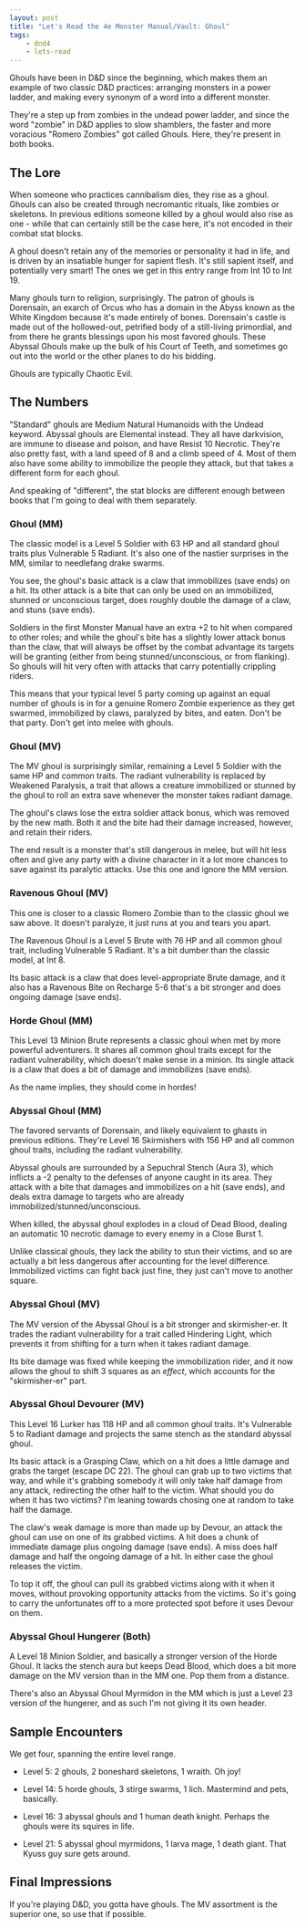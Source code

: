```yaml
---
layout: post
title: "Let's Read the 4e Monster Manual/Vault: Ghoul"
tags:
    - dnd4
    - lets-read
---
```


Ghouls have been in D&D since the beginning, which makes them an example of two
classic D&D practices: arranging monsters in a power ladder, and making every
synonym of a word into a different monster.

They're a step up from zombies in the undead power ladder, and since the word
"zombie" in D&D applies to slow shamblers, the faster and more voracious "Romero
Zombies" got called Ghouls. Here, they're present in both books.

## The Lore

When someone who practices cannibalism dies, they rise as a ghoul. Ghouls can
also be created through necromantic rituals, like zombies or skeletons. In
previous editions someone killed by a ghoul would also rise as one - while that
can certainly still be the case here, it's not encoded in their combat stat
blocks.

A ghoul doesn't retain any of the memories or personality it had in life, and is
driven by an insatiable hunger for sapient flesh. It's still sapient itself, and
potentially very smart! The ones we get in this entry range from Int 10 to Int
19.

Many ghouls turn to religion, surprisingly. The patron of ghouls is Dorensain,
an exarch of Orcus who has a domain in the Abyss known as the White Kingdom
because it's made entirely of bones. Dorensain's castle is made out of the
hollowed-out, petrified body of a still-living primordial, and from there he
grants blessings upon his most favored ghouls. These Abyssal Ghouls make up the
bulk of his Court of Teeth, and sometimes go out into the world or the other
planes to do his bidding.

Ghouls are typically Chaotic Evil.

## The Numbers

"Standard" ghouls are Medium Natural Humanoids with the Undead keyword. Abyssal
ghouls are Elemental instead. They all have darkvision, are immune to disease
and poison, and have Resist 10 Necrotic. They're also pretty fast, with a land
speed of 8 and a climb speed of 4. Most of them also have some ability to
immobilize the people they attack, but that takes a different form for each
ghoul.

And speaking of "different", the stat blocks are different enough between books
that I'm going to deal with them separately.

### Ghoul (MM)

The classic model is a Level 5 Soldier with 63 HP and all standard ghoul traits
plus Vulnerable 5 Radiant. It's also one of the nastier surprises in the MM,
similar to needlefang drake swarms.

You see, the ghoul's basic attack is a claw that immobilizes (save ends) on a
hit. Its other attack is a bite that can only be used on an immobilized, stunned
or unconscious target, does roughly double the damage of a claw, and stuns (save
ends).

Soldiers in the first Monster Manual have an extra +2 to hit when compared to
other roles; and while the ghoul's bite has a slightly lower attack bonus than
the claw, that will always be offset by the combat advantage its targets will be
granting (either from being stunned/unconscious, or from flanking). So ghouls
will hit very often with attacks that carry potentially crippling riders.

This means that your typical level 5 party coming up against an equal number of
ghouls is in for a genuine Romero Zombie experience as they get swarmed,
immobilized by claws, paralyzed by bites, and eaten. Don't be that party. Don't
get into melee with ghouls.

### Ghoul (MV)

The MV ghoul is surprisingly similar, remaining a Level 5 Soldier with the same
HP and common traits. The radiant vulnerability is replaced by Weakened
Paralysis, a trait that allows a creature immobilized or stunned by the ghoul to
roll an extra save whenever the monster takes radiant damage.

The ghoul's claws lose the extra soldier attack bonus, which was removed by the
new math. Both it and the bite had their damage increased, however, and retain
their riders.

The end result is a monster that's still dangerous in melee, but will hit less
often and give any party with a divine character in it a lot more chances to
save against its paralytic attacks. Use this one and ignore the MM version.

### Ravenous Ghoul (MV)

This one is closer to a classic Romero Zombie than to the classic ghoul we saw
above. It doesn't paralyze, it just runs at you and tears you apart.

The Ravenous Ghoul is a Level 5 Brute with 76 HP and all common ghoul trait,
including Vulnerable 5 Radiant. It's a bit dumber than the classic model, at
Int 8.

Its basic attack is a claw that does level-appropriate Brute damage, and it also
has a Ravenous Bite on Recharge 5-6 that's a bit stronger and does ongoing
damage (save ends).

### Horde Ghoul (MM)

This Level 13 Minion Brute represents a classic ghoul when met by more powerful
adventurers. It shares all common ghoul traits except for the radiant
vulnerability, which doesn't make sense in a minion. Its single attack is a claw
that does a bit of damage and immobilizes (save ends).

As the name implies, they should come in hordes!

### Abyssal Ghoul (MM)

The favored servants of Dorensain, and likely equivalent to ghasts in previous
editions. They're Level 16 Skirmishers with 156 HP and all common ghoul traits,
including the radiant vulnerability.

Abyssal ghouls are surrounded by a Sepuchral Stench (Aura 3), which inflicts a
-2 penalty to the defenses of anyone caught in its area. They attack with a bite
that damages and immobilizes on a hit (save ends), and deals extra damage to
targets who are already immobilized/stunned/unconscious.

When killed, the abyssal ghoul explodes in a cloud of Dead Blood, dealing an
automatic 10 necrotic damage to every enemy in a Close Burst 1.

Unlike classical ghouls, they lack the ability to stun their victims, and so are
actually a bit less dangerous after accounting for the level
difference. Immobilized victims can fight back just fine, they just can't move
to another square.

### Abyssal Ghoul (MV)

The MV version of the Abyssal Ghoul is a bit stronger and skirmisher-er. It
trades the radiant vulnerability for a trait called Hindering Light, which
prevents it from shifting for a turn when it takes radiant damage.

Its bite damage was fixed while keeping the immobilization rider, and it now
allows the ghoul to shift 3 squares as an _effect_, which accounts for the
"skirmisher-er" part.

### Abyssal Ghoul Devourer (MV)

This Level 16 Lurker has 118 HP and all common ghoul traits. It's Vulnerable 5
to Radiant damage and projects the same stench as the standard abyssal ghoul.

Its basic attack is a Grasping Claw, which on a hit does a little damage and
grabs the target (escape DC 22). The ghoul can grab up to two victims that way,
and while it's grabbing somebody it will only take half damage from any attack,
redirecting the other half to the victim. What should you do when it has two
victims? I'm leaning towards chosing one at random to take half the damage.

The claw's weak damage is more than made up by Devour, an attack the ghoul can
use on one of its grabbed victims. A hit does a chunk of immediate damage plus
ongoing damage (save ends). A miss does half damage and half the ongoing damage
of a hit. In either case the ghoul releases the victim.

To top it off, the ghoul can pull its grabbed victims along with it when it
moves, without provoking opportunity attacks from the victims. So it's going to
carry the unfortunates off to a more protected spot before it uses Devour on
them.

### Abyssal Ghoul Hungerer (Both)

A Level 18 Minion Soldier, and basically a stronger version of the Horde
Ghoul. It lacks the stench aura but keeps Dead Blood, which does a bit more
damage on the MV version than in the MM one. Pop them from a distance.

There's also an Abyssal Ghoul Myrmidon in the MM which is just a Level 23
version of the hungerer, and as such I'm not giving it its own header.

## Sample Encounters

We get four, spanning the entire level range.

- Level 5: 2 ghouls, 2 boneshard skeletons, 1 wraith. Oh joy!

- Level 14: 5 horde ghouls, 3 stirge swarms, 1 lich. Mastermind and pets,
  basically.

- Level 16: 3 abyssal ghouls and 1 human death knight. Perhaps the ghouls were
  its squires in life.

- Level 21: 5 abyssal ghoul myrmidons, 1 larva mage, 1 death giant. That Kyuss
  guy sure gets around.

## Final Impressions

If you're playing D&D, you gotta have ghouls. The MV assortment is the superior
one, so use that if possible.
